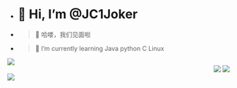 - # 👋 Hi, I’m @JC1Joker
- > 👀 哈喽，我们见面啦
- > 🌱 I’m currently learning Java python C Linux

<!---
JC1Joker/JC1Joker is a ✨ special ✨ repository because its `README.md` (this file) appears on your GitHub profile.
You can click the Preview link to take a look at your changes.
--->

<div align="center" >
 <div align="left">
  <img src="https://metrics.lecoq.io/JC1Joker?template=classic&config.timezone=Asia%2FShanghai"> 
  <div align="right" style="margin-top:0;display:float;">
  <img src="https://stats.justsong.cn/api/csdn?id=weixin_53407594">
   <img src="https://github-readme-stats.vercel.app/api/top-langs/?username=JC1Joker&hide_title=true&hide_border=true&layout=compact&langs_count=6&text_color=000&icon_color=fff&bg_color=0,52fa5a,4dfcff,c64dff&theme=graywhite" />
  </div>
 </div>
 
 
 </div>
  <img src="https://activity-graph.herokuapp.com/graph?username=JC1Joker&theme=xcode" /> 
</div>
